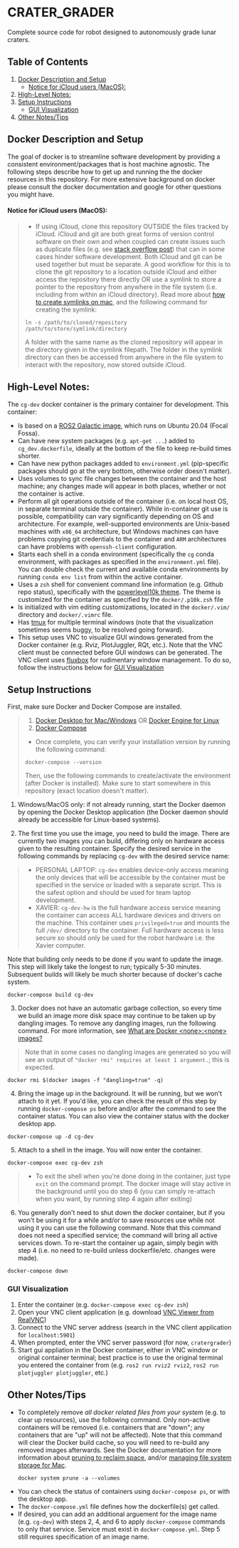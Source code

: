 # CRATER_GRADER
Complete source code for robot designed to autonomously grade lunar craters.


## Table of Contents
  1. [Docker Description and Setup](#docker-description-and-setup)
      - [Notice for iCloud users (MacOS):](#notice-for-icloud-users-macos)
  2. [High-Level Notes:](#high-level-notes)
  3. [Setup Instructions](#setup-instructions)
      - [GUI Visualization](#gui-visualization)
  4. [Other Notes/Tips](#other-notestips)

## Docker Description and Setup
The goal of docker is to streamline software development by providing a consistent environment/packages that is host machine agnostic. The following steps describe how to get up and running the the docker resources in this repository. For more extensive background on docker please consult the docker documentation and google for other questions you might have. 

#### Notice for iCloud users (MacOS):
> - If using iCloud, clone this repository OUTSIDE the files tracked by iCloud. iCloud and git are both great forms of version control software on their own and when coupled can create issues such as duplicate files (e.g. see [stack overflow post](https://stackoverflow.com/questions/59308049/icloud-drive-desktop-sync-vs-git-deleted-files-reappear-and-duplicates-with-n)) that can in some cases hinder software development. Both iCloud and git can be used together but must be separate. A good workflow for this is to clone the git repository to a location outside iCloud and either access the repository there directly OR use a symlink to store a pointer to the repository from anywhere in the file system (i.e. including from within an iCloud directory). Read more about [how to create symlinks on mac](https://www.switchingtomac.com/tutorials/osx/how-to-create-symlinks-on-your-mac/), and the following command for creating the symlink:
> ```
> ln -s /path/to/cloned/repository /path/to/store/symlink/directory
> ```
> A folder with the same name as the cloned repository will appear in the directory given in the symlink filepath. The folder in the symlink directory can then be accessed from anywhere in the file system to interact with the repository, now stored outside iCloud.

## High-Level Notes:
The `cg-dev` docker container is the primary container for development. This container:
- Is based on a [ROS2 Galactic image](https://hub.docker.com/_/ros), which runs on Ubuntu 20.04 (Focal Fossa).
- Can have new system packages (e.g. `apt-get ...`) added to `cg_dev.dockerfile`, ideally at the bottom of the file to keep re-build times shorter.
- Can have new python packages added to `environment.yml` (pip-specific packages should go at the very bottom, otherwise order doesn't matter).
- Uses volumes to sync file changes between the container and the host machine; any changes made will appear in both places, whether or not the container is active.
- Perform all git operations outside of the container (i.e. on local host OS, in separate terminal outside the container). While in-container git use is possible, compatibility can vary significantly depending on OS and architecture. For example, well-supported environments are Unix-based machines with `x86_64` architecture, but Windows machines can have problems copying git credentials to the container and `ARM` architectures can have problems with `openssh-client` configuration.
- Starts each shell in a conda environment (specifically the `cg` conda environment, with packages as specified in the `environment.yml` file). You can double check the current and available conda environments by running `conda env list` from within the active container.
- Uses a `zsh` shell for convenient command line information (e.g. Github repo status), specifically with the [powerlevel10k theme](https://github.com/romkatv/powerlevel10k). The theme is customized for the container as specified by the `docker/.p10k.zsh` file
- Is initialized with vim editing customizations, located in the `docker/.vim/` directory and `docker/.vimrc` file.
- Has [tmux](https://www.hamvocke.com/blog/a-quick-and-easy-guide-to-tmux/) for multiple terminal windows (note that the visualization sometimes seems buggy, to be resolved going forward).
- This setup uses VNC to visualize GUI windows generated from the Docker container (e.g. Rviz, PlotJuggler, RQt, etc.). Note that the VNC client must be connected before GUI windows can be generated. The VNC client uses [fluxbox](https://wiki.debian.org/FluxBox) for rudimentary window management. To do so, follow the instructions below for [GUI Visualization](#gui-visualization)
  
## Setup Instructions
First, make sure Docker and Docker Compose are installed.
> 1. [Docker Desktop for Mac/Windows](https://docs.docker.com/desktop/) OR [Docker Engine for Linux](https://docs.docker.com/engine/install/#server)
> 2. [Docker Compose](https://docs.docker.com/compose/install/)
> - Once complete, you can verify your installation version by running the following command:
>  ```
>  docker-compose --version
>  ```
> Then, use the following commands to create/activate the environment (after Docker is installed). Make sure to start somewhere in this repository (exact location doesn't matter).

1. Windows/MacOS only: if not already running, start the Docker daemon by opening the Docker Desktop application (the Docker daemon should already be accessible for Linux-based systems).

2. The first time you use the image, you need to build the image. There are currently two images you can build, differing only on hardware access given to the resulting container. Specify the desired service in the following commands by replacing `cg-dev` with the desired service name:
> - PERSONAL LAPTOP: `cg-dev` enables device-only access meaning the only devices that will be accessible by the container must be specified in the service or loaded with a separate script. This is the safest option and should be used for team laptop development.
> - XAVIER: `cg-dev-hw` is the full hardware access service meaning the container can access ALL hardware devices and drivers on the machine. This container uses `privileged=true` and mounts the full `/dev/` directory to the container. Full hardware access is less secure so should only be used for the robot hardware i.e. the Xavier computer.

Note that building only needs to be done if you want to update the image. This step will likely take the longest to run; typically 5-30 minutes. Subsequent builds will likely be much shorter because of docker's cache system.
  ```
  docker-compose build cg-dev
  ```

3. Docker does not have an automatic garbage collection, so every time we build an image more disk space may continue to be taken up by dangling images. To remove any dangling images, run the following command. For more information, see [What are Docker \<none\>:\<none\> images?](https://projectatomic.io/blog/2015/07/what-are-docker-none-none-images/)
  > Note that in some cases no dangling images are generated so you will see an output of `"docker rmi" requires at least 1 argument.`; this is expected.
  ```
  docker rmi $(docker images -f "dangling=true" -q)
  ```

4. Bring the image up in the background. It will be running, but we won't attach to it yet. If you'd like, you can check the result of this step by running `docker-compose ps` before and/or after the command to see the container status. You can also view the container status with the docker desktop app.
  ```
  docker-compose up -d cg-dev
  ```

5. Attach to a shell in the image. You will now enter the container.
  ```
  docker-compose exec cg-dev zsh
  ```
> - To exit the shell when you're done doing in the container, just type `exit` on the command prompt. The docker image will stay active in the background until you do step 6 (you can simply re-attach when you want, by running step 4 again after exiting)

6. You generally don't need to shut down the docker container, but if you won't be using it for a while and/or to save resources use while not using it you can use the following command. Note that this command does not need a specified service; the command will bring all active services down. To re-start the container up again, simply begin with step 4 (i.e. no need to re-build unless dockerfile/etc. changes were made).
  ```
  docker-compose down
  ```

### GUI Visualization
  1) Enter the container (e.g. `docker-compose exec cg-dev zsh`)
  2) Open your VNC client application (e.g. download [VNC Viewer from RealVNC](https://www.realvnc.com/en/connect/download/viewer/))
  3) Connect to the VNC server address (search in the VNC client application for `localhost:5901`)
  4) When prompted, enter the VNC server password (for now, `cratergrader`)
  5) Start gui appliation in the Docker container, either in VNC window or original container terminal; best practice is to use the original terminal you entered the container from (e.g. `ros2 run rviz2 rviz2`, `ros2 run plotjuggler plotjuggler`, etc.)


## Other Notes/Tips
- To completely remove _all docker related files from your system_ (e.g. to clear up resources), use the following command. Only non-active containers will be removed (i.e. containers that are "down"; any containers that are "up" will not be affected). Note that this command will clear the Docker build cache, so you will need to re-build any removed images afterwards. See the Docker documentation for more information about [pruning to reclaim space](https://docs.docker.com/config/pruning/), and/or [managing file system storage for Mac](https://docs.docker.com/desktop/mac/space/).
  ```
  docker system prune -a --volumes
  ```
- You can check the status of containers using `docker-compose ps`, or with the desktop app.
- The `docker-compose.yml` file defines how the dockerfile(s) get called.
- If desired, you can add an additional arguement for the image name (e.g. `cg-dev`) with steps 2, 4, and 6 to apply `docker-compose` commands to only that service. Service must exist in `docker-compose.yml`. Step 5 still requires specification of an image name.
